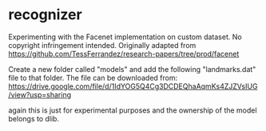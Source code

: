 # recognizer
Experimenting with the Facenet implementation on custom dataset. No copyright infringement intended.
Originally adapted from https://github.com/TessFerrandez/research-papers/tree/prod/facenet

Create a new folder called "models" and add the following "landmarks.dat" file to that folder. The file can be downloaded from: https://drive.google.com/file/d/1IdYOG5Q4Cg3DCDEQhaAqmKs4ZJZVsIUG/view?usp=sharing

again this is just for experimental purposes and the ownership of the model belongs to dlib.
